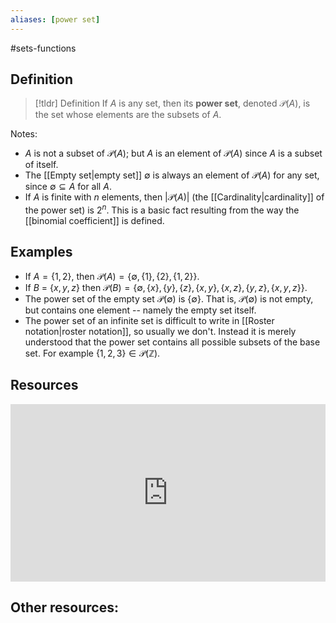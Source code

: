 ```yaml
---
aliases: [power set]
--- 
```


#sets-functions 

## Definition 

> [!tldr] Definition
> If $A$ is any set, then its **power set**, denoted $\mathcal{P}(A)$, is the set whose elements are the subsets of $A$. 

Notes: 
- $A$ is not a subset of $\mathcal{P}(A)$; but $A$ is an element of $\mathcal{P}(A)$ since $A$ is a subset of itself. 
- The [[Empty set|empty set]] $\emptyset$ is always an element of $\mathcal{P}(A)$ for any set, since $\emptyset \subseteq A$ for all $A$. 
- If $A$ is finite with $n$ elements, then $|\mathcal{P}(A)|$ (the [[Cardinality|cardinality]] of the power set) is $2^n$. This is a basic fact resulting from the way the [[binomial coefficient]] is defined. 

## Examples

- If $A = \{1,2\}$, then $\mathcal{P}(A) = \{\emptyset, \{1\}, \{2\}, \{1,2\} \}$. 
- If $B$ = $\{x,y,z\}$ then $\mathcal{P}(B) = \{\emptyset, \{x\}, \{y\}, \{z\}, \{x,y\}, \{x,z\}, \{y,z\}, \{x,y,z\}\}$. 
- The power set of the empty set $\mathcal{P}(\emptyset)$ is $\{ \emptyset \}$. That is, $\mathcal{P}(\emptyset)$ is not empty, but contains one element -- namely the empty set itself. 
- The power set of an infinite set is difficult to write in [[Roster notation|roster notation]], so usually we don't. Instead it is merely understood that the power set contains all possible subsets of the base set. For example $\{1,2,3\} \in \mathcal{P}(\mathbb{Z})$. 

## Resources 

<div style="padding:56.25% 0 0 0;position:relative;"><iframe src="https://player.vimeo.com/video/606573917?badge=0&amp;autopause=0&amp;player_id=0&amp;app_id=58479" frameborder="0" allow="autoplay; fullscreen; picture-in-picture" style="position:absolute;top:0;left:0;width:100%;height:100%;" title="Screencast 3.5: Power set and cardinality"></iframe></div><script src="https://player.vimeo.com/api/player.js"></script>

Other resources: 
-
